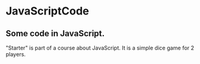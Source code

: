 # JavaScriptCode
## Some code in JavaScript.

"Starter" is part of a course about JavaScript. It is a simple dice game for 2 players.

